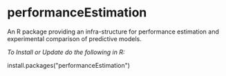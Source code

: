 performanceEstimation
=====================

An R package providing an infra-structure for performance estimation and experimental comparison of predictive models.

*To Install or Update do the following in R:*

install.packages("performanceEstimation")

